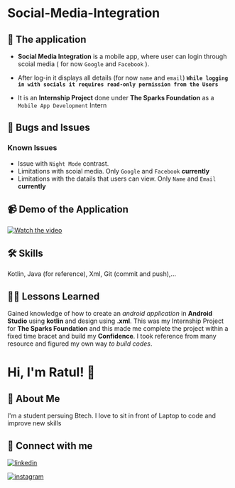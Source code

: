 
# Social-Media-Integration 


## 📲 The application
- ****Social Media Integration**** is a mobile app, where user can login through scoial media ( for now `Google` and `Facebook` ).  
- After log-in it displays all details (for now `name` and `email`)
**`While logging in with socials it requires read-only permission from the Users`**

- It is an **Internship Project** done under ****The Sparks Foundation**** as a `Mobile App Development` Intern

## 🐞 Bugs and Issues 
### Known Issues
- Issue with `Night Mode` contrast.
- Limitations with scoial media. Only `Google` and `Facebook` **currently**
- Limitations with the datails that users can view. Only `Name` and `Email` **currently**

## 📹 Demo of the Application

[![Watch the video](https://img.youtu.be/GMVW-ujXed4/default.jpg)](https://youtu.be/GMVW-ujXed4)

## 🛠 Skills
Kotlin, Java (for reference), Xml, Git (commit and push),...


## 🧑‍🏫 Lessons Learned

Gained knowledge of how to create an *android application* in **Android Studio** 
using **kotlin** and design using **.xml**. This was my Internship Project for 
**The Sparks Foundation** and this made me complete the project within a fixed
 time bracet and build my **Confidence**. I took reference from many resource 
 and figured my own way *to build codes*.

# Hi, I'm Ratul! 👋 


## 🚀 About Me

I'm a student persuing Btech. I love to sit in front of Laptop to code and improve new skills


## 🔗 Connect with me

[![linkedin](https://img.shields.io/badge/linkedin-0A66C2?style=for-the-badge&logo=linkedin&logoColor=white)](https://www.linkedin.com/in/royal-programmer/)

[![instagram](https://img.shields.io/badge/Instagram-E4405F?style=for-the-badge&logo=instagram&logoColor=white)](https://www.instagram.com/_royalprogrammer.dev/)
